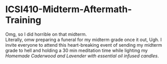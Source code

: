 # ICSI410-Midterm-Aftermath-Training
Omg, so I did horrible on that midterm. <br/>Literally, omw preparing a funeral for my midterm grade once it out, Ugh. I invite everyone to attend this heart-breaking event of sending my midterm grade to hell and holding a 30 min meditation time while lighting my *Homemade Caderwood and Lavender with essential oil infused candles*.  
